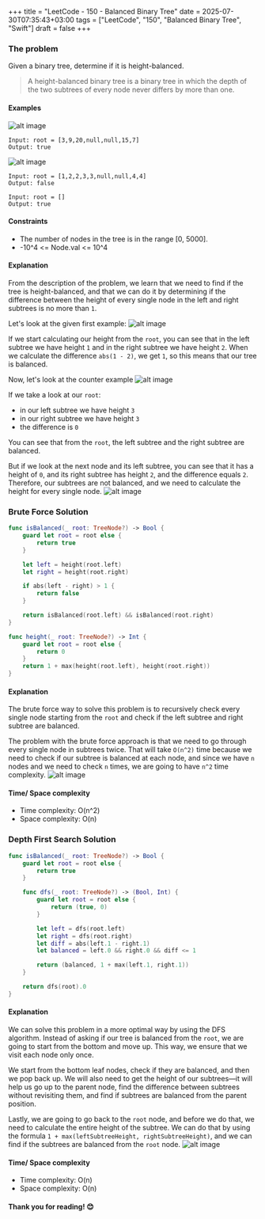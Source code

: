 +++
title = "LeetCode - 150 - Balanced Binary Tree"
date = 2025-07-30T07:35:43+03:00
tags = ["LeetCode", "150", "Balanced Binary Tree", "Swift"]
draft = false
+++

### The problem

Given a binary tree, determine if it is height-balanced.

> A height-balanced binary tree is a binary tree in which the depth of the two subtrees of every node never differs by more than one.

#### Examples

![alt image](images/balance_1.jpg#center)

```
Input: root = [3,9,20,null,null,15,7]  
Output: true  
```

![alt image](images/balance_2.jpg#center)

```
Input: root = [1,2,2,3,3,null,null,4,4]  
Output: false  
```

```
Input: root = []  
Output: true  
```

#### Constraints

* The number of nodes in the tree is in the range \[0, 5000].
* -10^4 <= Node.val <= 10^4

#### Explanation

From the description of the problem, we learn that we need to find if the tree is height-balanced, and that we can do it by determining if the difference between the height of every single node in the left and right subtrees is no more than `1`.

Let's look at the given first example:
![alt image](images/110.png#center)

If we start calculating our height from the `root`, you can see that in the left subtree we have height `1` and in the right subtree we have height `2`. When we calculate the difference `abs(1 - 2)`, we get `1`, so this means that our tree is balanced.

Now, let's look at the counter example
![alt image](images/110-1.png#center)

If we take a look at our `root`:

* in our left subtree we have height `3`
* in our right subtree we have height `3`
* the difference is `0`

You can see that from the `root`, the left subtree and the right subtree are balanced.

But if we look at the next node and its left subtree, you can see that it has a height of `0`, and its right subtree has height `2`, and the difference equals `2`. Therefore, our subtrees are not balanced, and we need to calculate the height for every single node.
![alt image](images/110-2.png#center)

### Brute Force Solution

```swift
func isBalanced(_ root: TreeNode?) -> Bool {
    guard let root = root else {
        return true
    }

    let left = height(root.left)
    let right = height(root.right)

    if abs(left - right) > 1 {
        return false
    }

    return isBalanced(root.left) && isBalanced(root.right)
}

func height(_ root: TreeNode?) -> Int {
    guard let root = root else {
        return 0
    }
    return 1 + max(height(root.left), height(root.right))
}
```

#### Explanation

The brute force way to solve this problem is to recursively check every single node starting from the `root` and check if the left subtree and right subtree are balanced.

The problem with the brute force approach is that we need to go through every single node in subtrees twice. That will take `O(n^2)` time because we need to check if our subtree is balanced at each node, and since we have `n` nodes and we need to check `n` times, we are going to have `n^2` time complexity.
![alt image](images/110-3.png#center)

#### Time/ Space complexity

* Time complexity: O(n^2)
* Space complexity: O(n)

### Depth First Search Solution

```swift
func isBalanced(_ root: TreeNode?) -> Bool {
    guard let root = root else {
        return true
    }

    func dfs(_ root: TreeNode?) -> (Bool, Int) {
        guard let root = root else {
            return (true, 0)
        }

        let left = dfs(root.left)
        let right = dfs(root.right)
        let diff = abs(left.1 - right.1)
        let balanced = left.0 && right.0 && diff <= 1

        return (balanced, 1 + max(left.1, right.1))
    }

    return dfs(root).0
}
```

#### Explanation

We can solve this problem in a more optimal way by using the DFS algorithm.
Instead of asking if our tree is balanced from the `root`, we are going to start from the bottom and move up. This way, we ensure that we visit each node only once.

We start from the bottom leaf nodes, check if they are balanced, and then we pop back up. We will also need to get the height of our subtrees—it will help us go up to the parent node, find the difference between subtrees without revisiting them, and find if subtrees are balanced from the parent position.

Lastly, we are going to go back to the `root` node, and before we do that, we need to calculate the entire height of the subtree. We can do that by using the formula `1 + max(leftSubtreeHeight, rightSubtreeHeight)`, and we can find if the subtrees are balanced from the `root` node.
![alt image](images/110-4.png#center)

#### Time/ Space complexity

* Time complexity: O(n)
* Space complexity: O(n)

#### Thank you for reading! 😊
